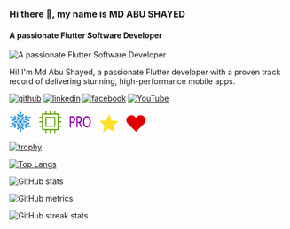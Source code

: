 ### Hi there 👋, my name is MD ABU SHAYED
#### A passionate Flutter Software Developer
![A passionate Flutter Software Developer](https://media.licdn.com/dms/image/v2/D5616AQFb4vj9tC24uQ/profile-displaybackgroundimage-shrink_350_1400/profile-displaybackgroundimage-shrink_350_1400/0/1702193072672?e=1750896000&v=beta&t=TpYyKRfIog5fO38vM1FdfiMYm-cq1xxbdiR8WTGzhek)

Hi! I'm Md Abu Shayed, a passionate Flutter developer with a proven track record of delivering stunning, high-performance mobile apps.



[<img src='https://cdn.jsdelivr.net/npm/simple-icons@3.0.1/icons/github.svg' alt='github' height='40'>](https://github.com/Md-Abu-Shayed)  [<img src='https://cdn.jsdelivr.net/npm/simple-icons@3.0.1/icons/linkedin.svg' alt='linkedin' height='40'>](https://www.linkedin.com/in/md-abu-shayed-photo-editor-graphic-designer/)  [<img src='https://cdn.jsdelivr.net/npm/simple-icons@3.0.1/icons/facebook.svg' alt='facebook' height='40'>](https://www.facebook.com/md.abu.shayed.349327)  [<img src='https://cdn.jsdelivr.net/npm/simple-icons@3.0.1/icons/youtube.svg' alt='YouTube' height='40'>](https://www.youtube.com/channel/codeWithShayed)  

<a href='https://archiveprogram.github.com/'><img src='https://raw.githubusercontent.com/acervenky/animated-github-badges/master/assets/acbadge.gif' width='40' height='40'></a> <a href='https://docs.github.com/en/developers'><img src='https://raw.githubusercontent.com/acervenky/animated-github-badges/master/assets/devbadge.gif' width='40' height='40'></a> <a href='https://github.com/pricing'><img src='https://raw.githubusercontent.com/acervenky/animated-github-badges/master/assets/pro.gif' width='40' height='40'></a> <a href='https://stars.github.com/'><img src='https://raw.githubusercontent.com/acervenky/animated-github-badges/master/assets/starbadge.gif' width='35' height='35'></a> <a href='https://docs.github.com/en/github/supporting-the-open-source-community-with-github-sponsors'><img src='https://raw.githubusercontent.com/acervenky/animated-github-badges/master/assets/sponsorbadge.gif' width='35' height='35'></a> 

[![trophy](https://github-profile-trophy.vercel.app/?username=Md-Abu-Shayed)](https://github.com/ryo-ma/github-profile-trophy)

[![Top Langs](https://github-readme-stats.vercel.app/api/top-langs/?username=Md-Abu-Shayed)](https://github.com/anuraghazra/github-readme-stats)

![GitHub stats](https://github-readme-stats.vercel.app/api?username=Md-Abu-Shayed&show_icons=true&count_private=true)  

![GitHub metrics](https://metrics.lecoq.io/Md-Abu-Shayed)  

![GitHub streak stats](https://streak-stats.demolab.com/?user=Md-Abu-Shayed)  

